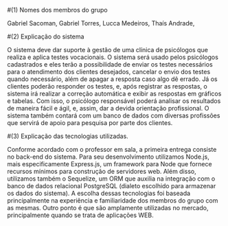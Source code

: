 #(1) Nomes dos membros do grupo
 
Gabriel Sacoman,
Gabriel Torres,
Lucca Medeiros,
Thaís Andrade,

#(2) Explicação do sistema

O sistema deve dar suporte à gestão de uma clínica de psicólogos que realiza e aplica testes vocacionais. O sistema será usado pelos psicólogos cadastrados e eles terão a possibilidade de enviar os testes necessários para o atendimento dos clientes desejados, cancelar o envio dos testes quando necessário, além de apagar a resposta caso algo dê errado. Já os clientes poderão responder os testes, e, após registrar as respostas, o sistema irá realizar a correção automática e exibir as respostas em gráficos e tabelas. Com isso, o psicólogo responsável poderá analisar os resultados de maneira fácil e ágil, e, assim, dar a devida orientação profissional. O sistema também contará com um banco de dados com diversas profissões que servirá de apoio para pesquisa por parte dos clientes.

#(3) Explicação das tecnologias utilizadas.

Conforme acordado com o professor em sala, a primeira entrega consiste no back-end do sistema. Para seu desenvolvimento utilizamos Node.js, mais especificamente Express.js, um framework para Node que fornece recursos mínimos para construção de servidores web. Além disso, utilizamos também o Sequelize, um ORM que auxilia na integração com o banco de dados relacional PostgreSQL (dialeto escolhido para armazenar os dados do sistema). A escolha dessas tecnologias foi baseada principalmente na experiência e familiaridade dos membros do grupo com as mesmas. Outro ponto é que são amplamente utilizadas no mercado, principalmente quando se trata de aplicações WEB. 
